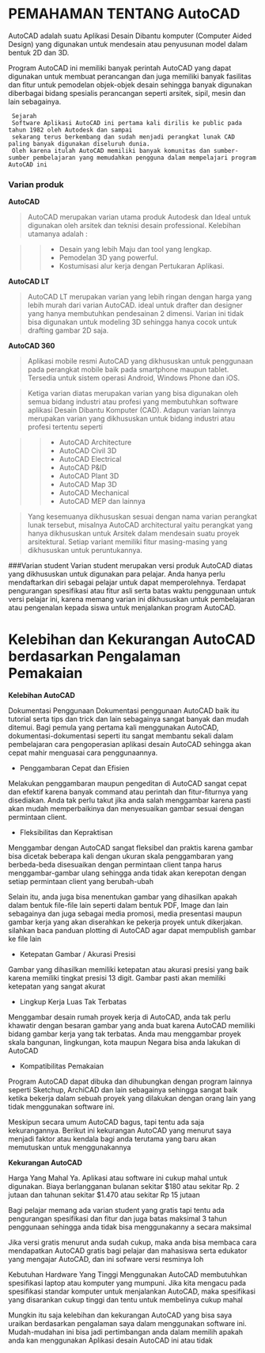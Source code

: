 # PEMAHAMAN TENTANG AutoCAD

AutoCAD adalah suatu Aplikasi Desain Dibantu komputer (Computer Aided Design) yang digunakan untuk mendesain  atau penyusunan model dalam bentuk 2D dan 3D.

Program AutoCAD ini memiliki banyak perintah AutoCAD yang dapat digunakan untuk membuat perancangan dan juga memiliki banyak fasilitas dan fitur untuk pemodelan objek-objek desain sehingga banyak digunakan diberbagai bidang spesialis perancangan seperti arsitek, sipil, mesin dan lain sebagainya.

     Sejarah
     Software Aplikasi AutoCAD ini pertama kali dirilis ke public pada tahun 1982 oleh Autodesk dan sampai
     sekarang terus berkembang dan sudah menjadi perangkat lunak CAD paling banyak digunakan diseluruh dunia.
     Oleh karena itulah AutoCAD memiliki banyak komunitas dan sumber-sumber pembelajaran yang memudahkan pengguna dalam mempelajari program AutoCAD ini

### Varian produk

**AutoCAD**
>AutoCAD merupakan varian utama produk Autodesk dan Ideal untuk digunakan oleh arsitek dan teknisi desain professional. Kelebihan utamanya adalah :

>>* Desain yang lebih Maju dan tool yang lengkap.
>>* Pemodelan 3D yang powerful.
>>* Kostumisasi alur kerja dengan Pertukaran Aplikasi.

**AutoCAD LT**
>AutoCAD LT merupakan varian yang lebih ringan dengan harga yang lebih murah dari varian AutoCAD. ideal  untuk drafter dan designer yang hanya membutuhkan pendesainan 2 dimensi. Varian ini tidak bisa digunakan untuk modeling 3D sehingga hanya cocok untuk drafting gambar 2D saja.

**AutoCAD 360**
>Aplikasi mobile resmi AutoCAD yang dikhususkan untuk penggunaan pada perangkat mobile baik pada smartphone maupun tablet. Tersedia untuk sistem operasi Android, Windows Phone dan iOS.

>Ketiga varian diatas merupakan varian yang bisa digunakan oleh semua bidang industri atau profesi yang membutuhkan software aplikasi Desain Dibantu Komputer (CAD). Adapun varian lainnya merupakan varian yang dikhususkan untuk bidang industri atau profesi tertentu seperti

>>* AutoCAD Architecture
>>* AutoCAD Civil 3D
>>* AutoCAD Electrical
>>* AutoCAD P&ID
>>* AutoCAD Plant 3D
>>* AutoCAD Map 3D
>>* AutoCAD Mechanical
>>* AutoCAD MEP dan lainnya

>Yang kesemuanya dikhususkan sesuai dengan nama varian perangkat lunak tersebut, misalnya AutoCAD architectural yaitu perangkat yang hanya dikhususkan untuk Arsitek dalam mendesain suatu proyek arsitektural. Setiap variant memiliki fitur masing-masing yang dikhususkan untuk peruntukannya.

###Varian student
Varian student merupakan versi produk AutoCAD diatas yang dikhususkan untuk digunakan para pelajar. Anda hanya perlu mendaftarkan diri sebagai pelajar untuk dapat memperolehnya. Terdapat pengurangan spesifikasi atau fitur asli serta batas waktu penggunaan untuk versi pelajar ini, karena memang varian ini dikhususkan untuk pembelajaran atau pengenalan kepada siswa untuk menjalankan program AutoCAD.

# Kelebihan dan Kekurangan AutoCAD berdasarkan Pengalaman Pemakaian

**Kelebihan AutoCAD**

Dokumentasi Penggunaan
Dokumentasi penggunaan AutoCAD baik itu tutorial serta tips dan trick dan lain sebagainya sangat banyak dan mudah ditemui. Bagi pemula yang pertama kali menggunakan AutoCAD, dokumentasi-dokumentasi seperti itu sangat membantu sekali dalam pembelajaran cara pengoperasian aplikasi desain AutoCAD sehingga akan cepat mahir menguasai cara penggunaannya.

* Penggambaran Cepat dan Efisien
>> 
Melakukan penggambaran maupun pengeditan di AutoCAD sangat cepat dan efektif karena banyak command atau perintah dan fitur-fiturnya yang disediakan. Anda tak perlu takut jika anda salah menggambar karena pasti akan mudah memperbaikinya dan menyesuaikan gambar sesuai dengan permintaan client.

* Fleksibilitas dan Kepraktisan
>>
Menggambar dengan AutoCAD sangat fleksibel dan praktis karena gambar bisa dicetak beberapa kali dengan ukuran skala penggambaran yang berbeda-beda disesuaikan dengan permintaan client tanpa harus menggambar-gambar ulang sehingga anda tidak akan kerepotan dengan setiap permintaan client yang berubah-ubah
>>
Selain itu, anda juga bisa menentukan gambar yang dihasilkan apakah dalam bentuk file-file lain seperti dalam bentuk PDF, Image dan lain sebagainya dan juga sebagai media promosi, media presentasi maupun gambar kerja yang akan diserahkan ke pekerja proyek untuk dikerjakan. silahkan baca panduan plotting di AutoCAD agar dapat mempublish gambar ke file lain

* Ketepatan Gambar / Akurasi Presisi
>>
Gambar yang dihasilkan memiliki ketepatan atau akurasi presisi yang baik karena memiliki tingkat presisi 13 digit. Gambar pasti akan memiliki ketepatan yang sangat akurat

* Lingkup Kerja Luas Tak Terbatas
>>
Menggambar desain rumah proyek kerja di AutoCAD, anda tak perlu khawatir dengan besaran gambar yang anda buat karena AutoCAD memiliki bidang gambar kerja yang tak terbatas. Anda mau menggambar proyek skala bangunan, lingkungan, kota maupun Negara bisa anda lakukan di AutoCAD

* Kompatibilitas Pemakaian
>>
Program AutoCAD dapat dibuka dan dihubungkan dengan program lainnya seperti Sketchup, ArchiCAD dan lain sebagainya sehingga sangat baik ketika bekerja dalam sebuah proyek yang dilakukan dengan orang lain yang tidak menggunakan software ini.

Meskipun secara umum AutoCAD bagus, tapi tentu ada saja kekurangannya. Berikut ini kekurangan AutoCAD yang menurut saya menjadi faktor atau kendala bagi anda terutama yang baru akan memutuskan untuk menggunakannya

**Kekurangan AutoCAD**

Harga Yang Mahal
Ya. Aplikasi atau software ini cukup mahal untuk digunakan. Biaya berlangganan bulanan sekitar $180 atau sekitar Rp. 2 jutaan dan tahunan sekitar  $1.470 atau sekitar Rp 15 jutaan

Bagi pelajar memang ada varian student yang gratis tapi tentu ada pengurangan spesifikasi dan fitur dan juga batas maksimal 3 tahun penggunaan sehingga anda tidak bisa menggunakanny a secara maksimal

Jika versi gratis menurut anda sudah cukup, maka anda bisa membaca cara mendapatkan AutoCAD gratis bagi pelajar dan mahasiswa serta edukator yang mengajar AutoCAD, dan ini sofware versi resminya loh

Kebutuhan Hardware Yang Tinggi
Menggunakan AutoCAD membutuhkan spesifikasi laptop atau komputer yang mumpuni. Jika kita mengacu pada spesifikasi standar komputer untuk menjalankan AutoCAD, maka spesifikasi yang disarankan cukup tinggi dan tentu untuk membelinya cukup mahal

Mungkin itu saja kelebihan dan kekurangan AutoCAD yang bisa saya uraikan berdasarkan pengalaman saya dalam menggunakan software ini. Mudah-mudahan ini bisa jadi pertimbangan anda dalam memilih apakah anda kan menggunakan Aplikasi desain AutoCAD ini atau tidak